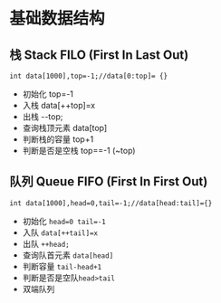 # 基础数据结构
## 栈 Stack FILO (First In Last Out)
```$xslt
int data[1000],top=-1;//data[0:top]= {}
```
   - 初始化 top=-1
   - 入栈 data[++top]=x
   - 出栈 --top;
   - 查询栈顶元素 data[top]
   - 判断栈的容量 top+1
   - 判断是否是空栈 top==-1 (~top)
   
## 队列 Queue FIFO (First In First Out)
```$xslt
int data[1000],head=0,tail=-1;//data[head:tail]={}
```
   - 初始化 ```head=0 tail=-1```
   - 入队 ```data[++tail]=x```
   - 出队 ```++head;```
   - 查询队首元素 ```data[head]```
   - 判断容量 ```tail-head+1```
   - 判断是否是空队```head>tail``` 
- 双端队列
